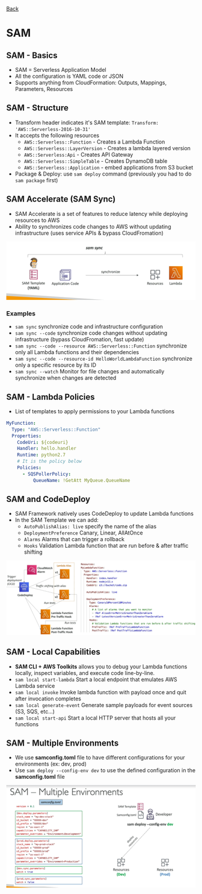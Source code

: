 [Back](./AWS.md)

# SAM

## SAM - Basics

- SAM = Serverless Application Model
- All the configuration is YAML code or JSON
- Supports anything from CloudFormation: Outputs, Mappings, Parameters, Resources

## SAM - Structure

- Transform header indicates it's SAM template: `Transform: 'AWS::Serverless-2016-10-31'`
- It accepts the following resources
  - `AWS::Serverless::Function` - Creates a Lambda Function
  - `AWS::Serverless::LayerVersion` - Creates a lambda layered version
  - `AWS::Serverless:Api` - Creates API Gateway
  - `AWS::Serverless::SimpleTable` - Creates DynamoDB table
  - `AWS::Serverless::Application` - embed applications from S3 bucket
- Package & Deploy: use `sam deploy` command (previously you had to do `sam package` first)

## SAM Accelerate (SAM Sync)

- SAM Accelerate is a set of features to reduce latency while deploying resources to AWS
- Ability to synchronizes code changes to AWS without updating infrastructure (uses service APIs & bypass CloudFromation)

![SAM Accelerate](./assets/63.png)

### Examples

- `sam sync` synchronize code and infrastructure configuration
- `sam sync --code` synchronize code changes without updating infrastructure (bypass CloudFromation, fast update)
- `sam sync --code --resource AWS::Serverless::Function` synchronize only all Lambda functions and their dependencies
- `sam sync --code --resource-id HelloWorldLambdaFunction` synchronize only a specific resource by its ID
- `sam sync --watch` Monitor for file changes and automatically synchronize when changes are detected

## SAM - Lambda Policies

- List of templates to apply permissions to your Lambda functions

```yaml
MyFunction:
  Type: "AWS::Serverless::Function"
  Properties:
    CodeUri: ${codeuri}
    Handler: hello.handler
    Runtime: python2.7
    # It is the policy below
    Policies:
      - SQSPollerPolicy:
          QueueName: !GetAtt MyQueue.QueueName
```

## SAM and CodeDeploy

- SAM Framework natively uses CodeDeploy to update Lambda functions
- In the SAM Template we can add:
  - `AutoPublishAlias: live` specify the name of the alias
  - `DeploymentPreference` Canary, Linear, AllAtOnce
  - `Alarms` Alarms that can trigger a rollback
  - `Hooks` Validation Lambda function that are run before & after traffic shifting

![SAM & CodeDeploy](./assets/71.png)

## SAM - Local Capabilities

- **SAM CLI + AWS Toolkits** allows you to debug your Lambda functions locally, inspect variables, and execute code line-by-line.
- `sam local start-lambda` Start a local endpoint that emulates AWS Lambda service
- `sam local invoke` Invoke lambda function with payload once and quit after invocation completes
- `sam local generate-event` Generate sample payloads for event sources (S3, SQS, etc...)
- `sam local start-api` Start a local HTTP server that hosts all your functions

## SAM - Multiple Environments

- We use **samconfig.toml** file to have different configurations for your environments (ex: dev, prod)
- Use `sam deploy --config-env dev` to use the defined configuration in the **samconfig.toml** file

![SAM Multiple Environments](./assets/64.png)
